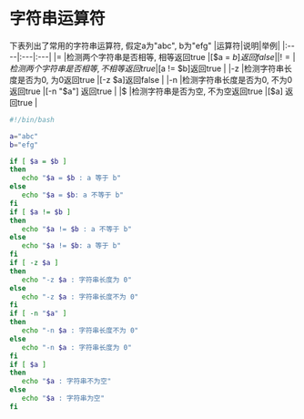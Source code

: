# 字符串运算符
下表列出了常用的字符串运算符, 假定a为"abc", b为"efg"
|运算符|说明|举例|
|:----|:---|:---|
|=   |检测两个字符串是否相等, 相等返回true   |[$a = $b] 返回false   |
|!=   |检测两个字符串是否相等, 不相等返回true   |[$a != $b]返回true   |
|-z   |检测字符串长度是否为0, 为0返回true   |[-z $a]返回false   |
|-n   |检测字符串长度是否为0, 不为0返回true   |[-n "$a"] 返回true   |
|$   |检测字符串是否为空, 不为空返回true   |[$a] 返回true   |

```sh
#!/bin/bash

a="abc"
b="efg"

if [ $a = $b ]
then
   echo "$a = $b : a 等于 b"
else
   echo "$a = $b: a 不等于 b"
fi
if [ $a != $b ]
then
   echo "$a != $b : a 不等于 b"
else
   echo "$a != $b: a 等于 b"
fi
if [ -z $a ]
then
   echo "-z $a : 字符串长度为 0"
else
   echo "-z $a : 字符串长度不为 0"
fi
if [ -n "$a" ]
then
   echo "-n $a : 字符串长度不为 0"
else
   echo "-n $a : 字符串长度为 0"
fi
if [ $a ]
then
   echo "$a : 字符串不为空"
else
   echo "$a : 字符串为空"
fi
```
